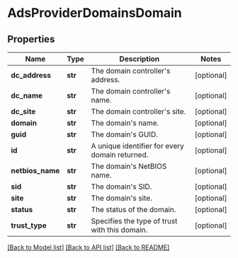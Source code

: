 # AdsProviderDomainsDomain

## Properties
Name | Type | Description | Notes
------------ | ------------- | ------------- | -------------
**dc_address** | **str** | The domain controller&#39;s address. | [optional] 
**dc_name** | **str** | The domain controller&#39;s name. | [optional] 
**dc_site** | **str** | The domain controller&#39;s site. | [optional] 
**domain** | **str** | The domain&#39;s name. | [optional] 
**guid** | **str** | The domain&#39;s GUID. | [optional] 
**id** | **str** | A unique identifier for every domain returned. | [optional] 
**netbios_name** | **str** | The domain&#39;s NetBIOS name. | [optional] 
**sid** | **str** | The domain&#39;s SID. | [optional] 
**site** | **str** | The domain&#39;s site. | [optional] 
**status** | **str** | The status of the domain. | [optional] 
**trust_type** | **str** | Specifies the type of trust with this domain. | [optional] 

[[Back to Model list]](../README.md#documentation-for-models) [[Back to API list]](../README.md#documentation-for-api-endpoints) [[Back to README]](../README.md)



